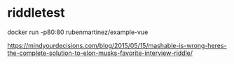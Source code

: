 # riddletest

docker run -p80:80 rubenmartinez/example-vue

https://mindyourdecisions.com/blog/2015/05/15/mashable-is-wrong-heres-the-complete-solution-to-elon-musks-favorite-interview-riddle/
